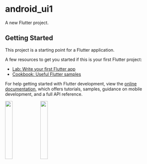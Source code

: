 # android_ui1

A new Flutter project.

## Getting Started

This project is a starting point for a Flutter application.

A few resources to get you started if this is your first Flutter project:

- [Lab: Write your first Flutter app](https://docs.flutter.dev/get-started/codelab)
- [Cookbook: Useful Flutter samples](https://docs.flutter.dev/cookbook)

For help getting started with Flutter development, view the
[online documentation](https://docs.flutter.dev/), which offers tutorials,
samples, guidance on mobile development, and a full API reference.
<p>
<img src="https://user-images.githubusercontent.com/119123480/226050156-1b41c19f-f289-4bed-ad28-b498a491cf58.jpg"width=22%,height=35%>
<img src="https://user-images.githubusercontent.com/119123480/226050223-a5cfb6a8-6f40-4755-a90e-85e49bec44ca.jpg"width=22%,height=35%>

<p>
